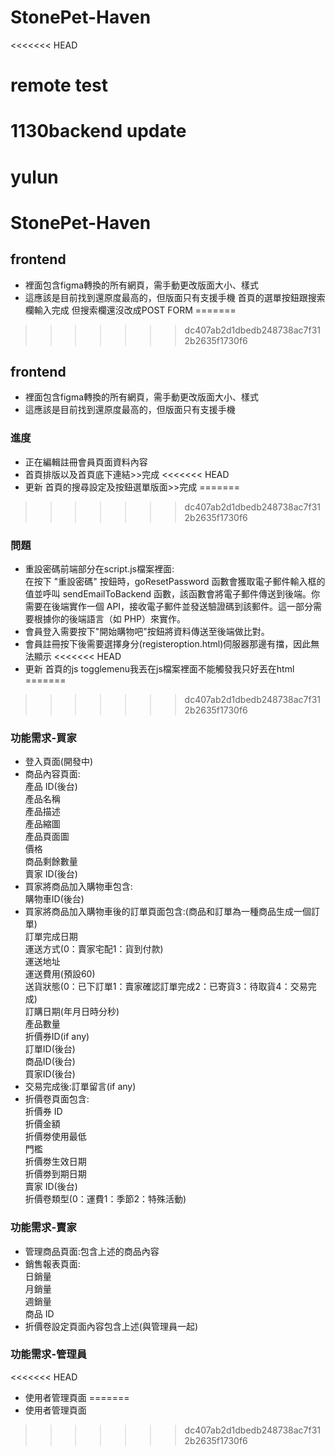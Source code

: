 
# StonePet-Haven
<<<<<<< HEAD
# remote test
# 1130backend update
# yulun
# StonePet-Haven
## frontend
- 裡面包含figma轉換的所有網頁，需手動更改版面大小、樣式
- 這應該是目前找到還原度最高的，但版面只有支援手機
首頁的選單按鈕跟搜索欄輸入完成
但搜索欄還沒改成POST FORM
=======
>>>>>>> dc407ab2d1dbedb248738ac7f312b2635f1730f6
## frontend
- 裡面包含figma轉換的所有網頁，需手動更改版面大小、樣式
- 這應該是目前找到還原度最高的，但版面只有支援手機

### 進度
- 正在編輯註冊會員頁面資料內容
- 首頁排版以及首頁底下連結>>完成
<<<<<<< HEAD
- 更新 首頁的搜尋設定及按鈕選單版面>>完成
=======
>>>>>>> dc407ab2d1dbedb248738ac7f312b2635f1730f6
### 問題
- 重設密碼前端部分在script.js檔案裡面:  
在按下 "重設密碼" 按鈕時，goResetPassword 函數會獲取電子郵件輸入框的值並呼叫 sendEmailToBackend 函數，該函數會將電子郵件傳送到後端。你需要在後端實作一個 API，接收電子郵件並發送驗證碼到該郵件。這一部分需要根據你的後端語言（如 PHP）來實作。
- 會員登入需要按下"開始購物吧"按鈕將資料傳送至後端做比對。
- 會員註冊按下後需要選擇身分(registeroption.html)伺服器那邊有擋，因此無法顯示
<<<<<<< HEAD
- 更新 首頁的js togglemenu我丟在js檔案裡面不能觸發我只好丟在html
=======
>>>>>>> dc407ab2d1dbedb248738ac7f312b2635f1730f6
### 功能需求-買家
- 登入頁面(開發中)
- 商品內容頁面:  
產品 ID(後台)  
產品名稱  
產品描述  
產品縮圖  
產品頁面圖  
價格  
商品剩餘數量  
賣家 ID(後台)  
- 買家將商品加入購物車包含:  
購物車ID(後台)
- 買家將商品加入購物車後的訂單頁面包含:(商品和訂單為一種商品生成一個訂單)  
訂單完成日期  
運送方式(0：賣家宅配1：貨到付款)  
運送地址  
運送費用(預設60)  
送貨狀態(0：已下訂單1：賣家確認訂單完成2：已寄貨3：待取貨4：交易完成)  
訂購日期(年月日時分秒)  
產品數量  
折價券ID(if any)  
訂單ID(後台)  
商品ID(後台)  
買家ID(後台)  
- 交易完成後:訂單留言(if any)
- 折價卷頁面包含:  
折價券 ID  
折價金額  
折價劵使用最低  
門檻  
折價劵生效日期  
折價劵到期日期  
賣家 ID(後台)  
折價卷類型(0：運費1：季節2：特殊活動)
### 功能需求-賣家
- 管理商品頁面:包含上述的商品內容
- 銷售報表頁面:  
日銷量  
月銷量  
週銷量  
商品 ID  
- 折價卷設定頁面內容包含上述(與管理員一起)
### 功能需求-管理員
<<<<<<< HEAD
- 使用者管理頁面
=======
- 使用者管理頁面
>>>>>>> dc407ab2d1dbedb248738ac7f312b2635f1730f6
